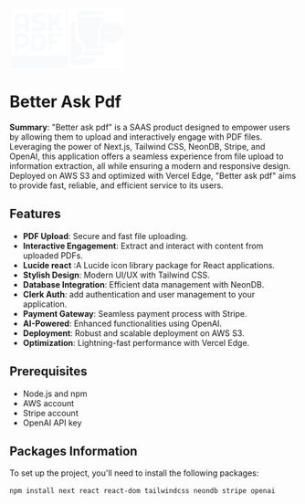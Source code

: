 <img src="https://github.com/sulimanbadour1/betteraskpdf/blob/master/src/assets/logos/png/logo-no-background.png?raw=true" width="200" alt="sitelogo">

# Better Ask Pdf

**Summary**: "Better ask pdf" is a SAAS product designed to empower users by allowing them to upload and interactively engage with PDF files. Leveraging the power of Next.js, Tailwind CSS, NeonDB, Stripe, and OpenAI, this application offers a seamless experience from file upload to information extraction, all while ensuring a modern and responsive design. Deployed on AWS S3 and optimized with Vercel Edge, "Better ask pdf" aims to provide fast, reliable, and efficient service to its users.

## Features

- **PDF Upload**: Secure and fast file uploading.
- **Interactive Engagement**: Extract and interact with content from uploaded PDFs.
- **Lucide react** :A Lucide icon library package for React applications.
- **Stylish Design**: Modern UI/UX with Tailwind CSS.
- **Database Integration**: Efficient data management with NeonDB.
- **Clerk Auth**: add authentication and user management to your application.
- **Payment Gateway**: Seamless payment process with Stripe.
- **AI-Powered**: Enhanced functionalities using OpenAI.
- **Deployment**: Robust and scalable deployment on AWS S3.
- **Optimization**: Lightning-fast performance with Vercel Edge.

## Prerequisites

- Node.js and npm
- AWS account
- Stripe account
- OpenAI API key

## Packages Information

To set up the project, you'll need to install the following packages:

```bash
npm install next react react-dom tailwindcss neondb stripe openai
```
